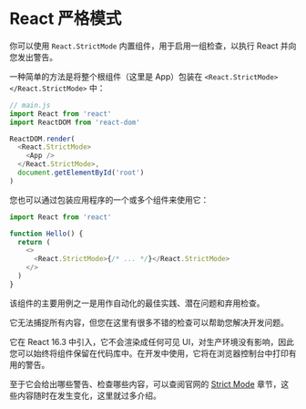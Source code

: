 # React 严格模式

你可以使用 `React.StrictMode` 内置组件，用于启用一组检查，以执行 React 并向您发出警告。

一种简单的方法是将整个根组件（这里是 App）包装在 `<React.StrictMode></React.StrictMode>` 中：

```js
// main.js
import React from 'react'
import ReactDOM from 'react-dom'

ReactDOM.render(
  <React.StrictMode>
    <App />
  </React.StrictMode>,
  document.getElementById('root')
)
```

您也可以通过包装应用程序的一个或多个组件来使用它：

```js
import React from 'react'

function Hello() {
  return (
    <>
      <React.StrictMode>{/* ... */}</React.StrictMode>
    </>
  )
}
```

该组件的主要用例之一是用作自动化的最佳实践、潜在问题和弃用检查。

它无法捕捉所有内容，但您在这里有很多不错的检查可以帮助您解决开发问题。

它在 React 16.3 中引入，它不会渲染成任何可见 UI，对生产环境没有影响，因此您可以始终将组件保留在代码库中。在开发中使用，它将在浏览器控制台中打印有用的警告。

至于它会给出哪些警告、检查哪些内容，可以查阅官网的 [Strict Mode](https://reactjs.org/docs/strict-mode.html) 章节，这些内容随时在发生变化，这里就过多介绍。
